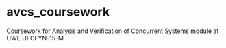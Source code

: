 # avcs_coursework

Coursework for Analysis and Verification of Concurrent Systems module at UWE
UFCFYN-15-M
